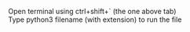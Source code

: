 Open terminal using ctrl+shift+` (the one above tab)  
Type python3 filename (with extension) to run the file
